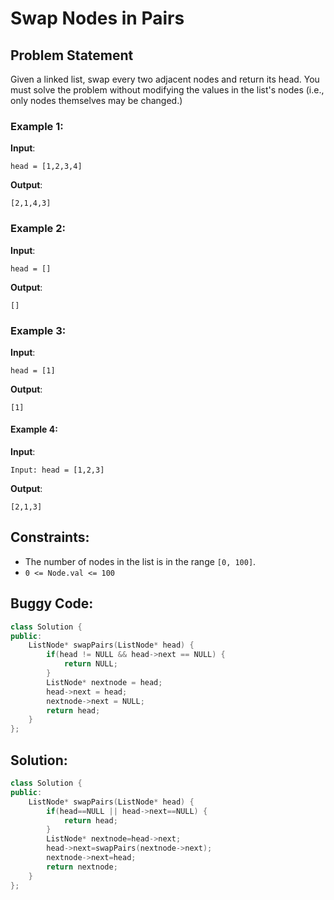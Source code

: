# Swap Nodes in Pairs

## Problem Statement
Given a linked list, swap every two adjacent nodes and return its head. You must solve the problem without modifying the values in the list's nodes (i.e., only nodes themselves may be changed.)

### Example 1:

**Input**:   
```
head = [1,2,3,4]
```  
**Output**:  
``` 
[2,1,4,3]
```  
### Example 2:

**Input**:  
```
head = []
```  
**Output**:  
```
[]
```  

### Example 3:

**Input**:  
```
head = [1]
```  
**Output**:  
```
[1]
```
#### Example 4:

**Input**:  
```
Input: head = [1,2,3]
```  
**Output**:  
```
[2,1,3]
```

## Constraints:

- The number of nodes in the list is in the range ```[0, 100]```.
- ```0 <= Node.val <= 100```

## Buggy Code:
```cpp
class Solution {
public:
    ListNode* swapPairs(ListNode* head) {
        if(head != NULL && head->next == NULL) {
            return NULL;
        }
        ListNode* nextnode = head;
        head->next = head;
        nextnode->next = NULL;
        return head;
    }
};

```

## Solution:
```cpp
class Solution {
public:
    ListNode* swapPairs(ListNode* head) {
        if(head==NULL || head->next==NULL) {
            return head;
        }
        ListNode* nextnode=head->next;
        head->next=swapPairs(nextnode->next);
        nextnode->next=head;
        return nextnode;
    }
};
```
